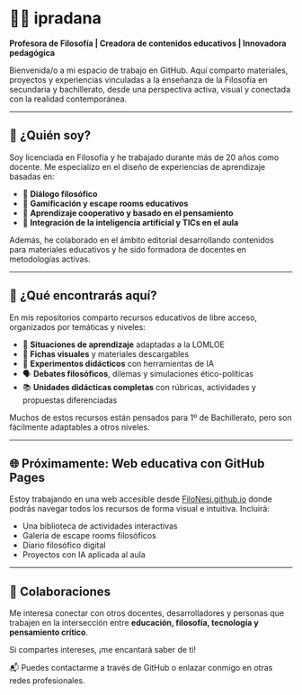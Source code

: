 # 👩‍🏫 ipradana

**Profesora de Filosofía | Creadora de contenidos educativos | Innovadora pedagógica**

Bienvenida/o a mi espacio de trabajo en GitHub. Aquí comparto materiales, proyectos y experiencias vinculadas a la enseñanza de la Filosofía en secundaria y bachillerato, desde una perspectiva activa, visual y conectada con la realidad contemporánea.

---

## 🧠 ¿Quién soy?

Soy licenciada en Filosofía y he trabajado durante más de 20 años como docente. Me especializo en el diseño de experiencias de aprendizaje basadas en:

- 💬 **Diálogo filosófico**
- 🎲 **Gamificación y escape rooms educativos**
- 🧩 **Aprendizaje cooperativo y basado en el pensamiento**
- 🤖 **Integración de la inteligencia artificial y TICs en el aula**

Además, he colaborado en el ámbito editorial desarrollando contenidos para materiales educativos y he sido formadora de docentes en metodologías activas.

---

## 📂 ¿Qué encontrarás aquí?

En mis repositorios comparto recursos educativos de libre acceso, organizados por temáticas y niveles:

- 🧾 **Situaciones de aprendizaje** adaptadas a la LOMLOE
- 🧠 **Fichas visuales** y materiales descargables
- 🧪 **Experimentos didácticos** con herramientas de IA
- 🗣️ **Debates filosóficos**, dilemas y simulaciones ético-políticas
- 📚 **Unidades didácticas completas** con rúbricas, actividades y propuestas diferenciadas

Muchos de estos recursos están pensados para 1º de Bachillerato, pero son fácilmente adaptables a otros niveles.

---

## 🌐 Próximamente: Web educativa con GitHub Pages

Estoy trabajando en una web accesible desde [FiloNesi.github.io](https://filonesi.github.io) donde podrás navegar todos los recursos de forma visual e intuitiva. Incluirá:

- Una biblioteca de actividades interactivas
- Galería de escape rooms filosóficos
- Diario filosófico digital
- Proyectos con IA aplicada al aula

---

## 🤝 Colaboraciones

Me interesa conectar con otros docentes, desarrolladores y personas que trabajen en la intersección entre **educación, filosofía, tecnología y pensamiento crítico**.

Si compartes intereses, ¡me encantará saber de ti!

📬 Puedes contactarme a través de GitHub o enlazar conmigo en otras redes profesionales.


